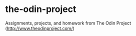 # the-odin-project
Assignments, projects, and homework from The Odin Project (http://www.theodinproject.com/)
